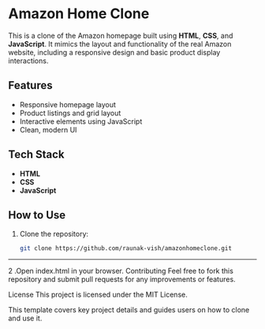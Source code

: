 # Amazon Home Clone

This is a clone of the Amazon homepage built using **HTML**, **CSS**, and **JavaScript**. It mimics the layout and functionality of the real Amazon website, including a responsive design and basic product display interactions.

## Features
- Responsive homepage layout
- Product listings and grid layout
- Interactive elements using JavaScript
- Clean, modern UI

## Tech Stack
- **HTML**
- **CSS**
- **JavaScript**

## How to Use
1. Clone the repository:
   ```bash
   git clone https://github.com/raunak-vish/amazonhomeclone.git


****

 2 .Open index.html in your browser.
Contributing
Feel free to fork this repository and submit pull requests for any improvements or features.

License
This project is licensed under the MIT License.

This template covers key project details and guides users on how to clone and use it.
